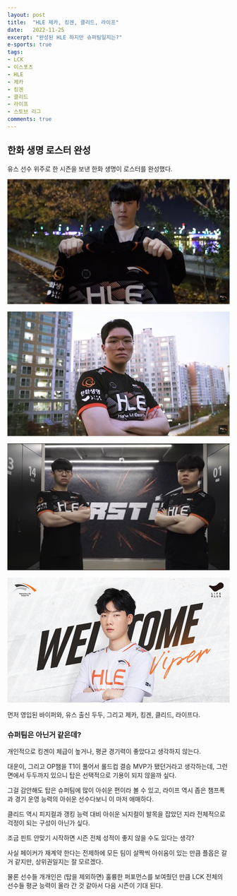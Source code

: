 ```yaml
---
layout: post
title:  "HLE 제카, 킹겐, 클리드, 라이프"
date:   2022-11-25
excerpt: "완성된 HLE 하지만 슈퍼팀일지는?"
e-sports: true
tags:
- LCK
- 이스포츠
- HLE
- 제카
- 킹겐
- 클리드
- 라이프
- 스토브 리그
comments: true
---
```


## 한화 생명 로스터 완성

유스 선수 위주로 한 시즌을 보낸 한화 생명이 로스터를 완성했다.

![Zeka](../img/2022/lck/hle_zeka.jpg)

![Kingen](../img/2022/lck/hle_kingen.jpg)

![Clid, Life](../img/2022/lck/hle_clid_life.png)

![Viper](../img/2022/lck/return_viper_01.png)

먼저 영입된 바이퍼와, 유스 출신 두두, 그리고 제카, 킹겐, 클리드, 라이프다.

### 슈퍼팀은 아닌거 같은데?

개인적으로 킹겐이 체급이 높거나, 평균 경기력이 좋았다고 생각하지 않는다.

대운이, 그리고 OP챔을 T1이 풀어서 롤드컵 결승 MVP가 됐던거라고 생각하는데, 그런 면에서 두두까지 있으니 탑은 선택적으로 기용이 되지 않을까 싶다.

그걸 감안해도 탑은 슈퍼팀에 많이 아쉬운 편이라 볼 수 있고, 라이프 역시 좁은 챔프폭과 경기 운영 능력의 아쉬운 선수다보니 이 마저 애매하다.

클리드 역시 피지컬과 갱킹 능력 대비 아쉬운 뇌지컬이 발목을 잡았던 지라 전체적으로 걱정이 되는 구성이 아닌가 싶다.

조금 핀트 안맞기 시작하면 시즌 전체 성적이 좋지 않을 수도 있다는 생각?

사실 페이커가 재계약 한다는 전제하에 모든 팀이 살짝씩 아쉬움이 있는 만큼 플옵은 갈거 같지만, 상위권일지는 잘 모르겠다.

물론 선수들 개개인은 (탑을 제외하면) 훌륭한 퍼포먼스를 보여줬던 만큼 LCK 전체의 선수들 평균 능력이 올라 간 것 같아서 다음 시즌이 기대 된다.